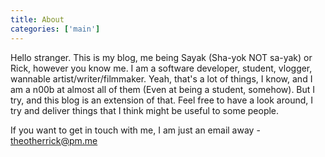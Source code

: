 ```yaml
---
title: About
categories: ['main']
---
```


Hello stranger. This is my blog, me being Sayak (Sha-yok NOT sa-yak) or Rick,
however you know me. I am a software developer, student, vlogger, wannable
artist/writer/filmmaker. Yeah, that's a lot of things, I know, and I am a
n00b at almost all of them (Even at being a student, somehow). But I try, and
this blog is an extension of that. Feel free to have a look around, I try and
deliver things that I think might be useful to some people.

If you want to get in touch with me, I am just an email away - theotherrick@pm.me
